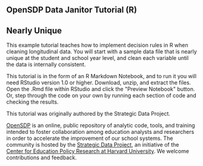 ## OpenSDP Data Janitor Tutorial (R)
## Nearly Unique

This example tutorial teaches how to implement decision rules in R when cleaning
longitudinal data. You will start with a sample data file that is nearly unique
at the student and school year level, and clean each variable until the data is
internally consistent.

This tutorial is in the form of an R Markdown Notebook, and to run it you will
need RStudio version 1.0 or higher. Download, unzip, and extract the files. Open
the .Rmd file within RStudio and click the "Preview Notebook" button. Or, step
through the code on your own by running each section of code and checking the
results.

This tutorial was originally authored by the Strategic Data Project.

[OpenSDP](https://opensdp.github.io) is an online, public repository of analytic
code, tools, and training intended to foster collaboration among education
analysts and researchers in order to accelerate the improvement of our school
systems. The community is hosted by the [Strategic Data Project](https://sdp.cepr.harvard.edu), an initiative of the [Center for Education Policy
Research at Harvard University](https://cepr.harvard.edu). We welcome contributions and feedback.

